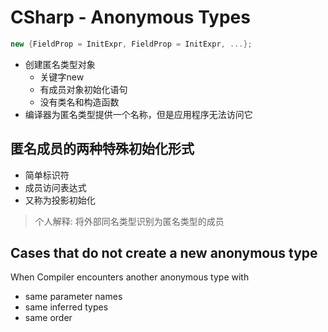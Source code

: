 # CSharp - Anonymous Types

```c#
new {FieldProp = InitExpr, FieldProp = InitExpr, ...};
```

- 创建匿名类型对象
  - 关键字new
  - 有成员对象初始化语句
  - 没有类名和构造函数
- 编译器为匿名类型提供一个名称，但是应用程序无法访问它

## 匿名成员的两种特殊初始化形式

- 简单标识符
- 成员访问表达式
- 又称为投影初始化

> 个人解释: 将外部同名类型识别为匿名类型的成员

## Cases that do not create a new anonymous type

When Compiler encounters another anonymous type with

- same parameter names
- same inferred types
- same order

